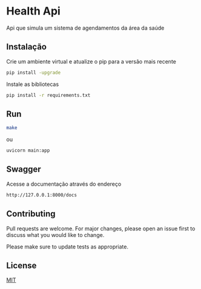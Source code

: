 # Health Api

Api que simula um sistema de agendamentos da área da saúde

## Instalação

Crie um ambiente virtual e atualize o pip para a versão mais recente

```bash
pip install -upgrade 
```
Instale as bibliotecas
```bash
pip install -r requirements.txt
```

## Run
```bash
make
```
ou
```bash
uvicorn main:app
```
## Swagger
Acesse a documentação através do endereço
```bash
http://127.0.0.1:8000/docs
```

## Contributing
Pull requests are welcome. For major changes, please open an issue first to discuss what you would like to change.

Please make sure to update tests as appropriate.

## License
[MIT](https://choosealicense.com/licenses/mit/)